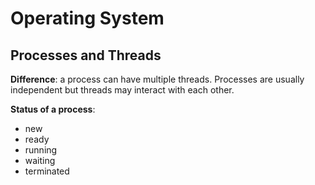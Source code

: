 # Operating System

## Processes and Threads
**Difference**:  a process can have multiple threads. Processes are usually independent but threads may interact with each other.

**Status of a process**: 
- new 
- ready
- running
- waiting
- terminated


